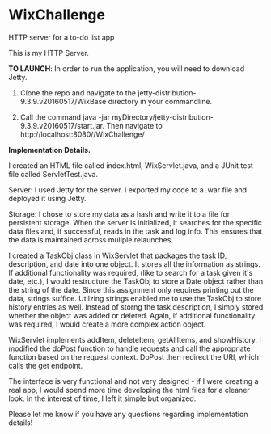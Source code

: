 # WixChallenge
HTTP server for a to-do list app

This is my HTTP Server.

**TO LAUNCH**: In order to run the application, you will need to download Jetty. 

1. Clone the repo and navigate to the jetty-distribution-9.3.9.v20160517/WixBase directory in your commandline.

2. Call the command java -jar myDirectory/jetty-distribution-9.3.9.v20160517/start.jar. Then navigate to http://localhost:8080//WixChallenge/

**Implementation Details.**

I created an HTML file called index.html, WixServlet.java, and a JUnit test file called ServletTest.java.

Server: I used Jetty for the server. I exported my code to a .war file and deployed it using Jetty. 

Storage: I chose to store my data as a hash and write it to a file for persistent storage. When the server is initialized, it searches for the specific data files and, if successful, reads in the task and log info. This ensures that the data is maintained across muliple relaunches.

I created a TaskObj class in WixServlet that packages the task ID, description, and date into one object. It stores all the information as strings. If additional functionality was required, (like to search for a task given it's date, etc.), I would restructure the TaskObj to store a Date object rather than the string of the date. Since this assignment only requires printing out the data, strings suffice. Utilzing strings enabled me to use the TaskObj to store history entries as well. Instead of storng the task description, I simply stored whether the object was added or deleted. Again, if additional functionality was required, I would create a more complex action object.

WixServlet implements addItem, deleteItem, getAllItems, and showHistory. I modified the doPost function to handle requests and call the appropriate function based on the request context. DoPost then redirect the URl, which calls the get endpoint. 

The interface is very functional and not very designed - if I were creating a real app, I would spend more time developing the html files for a cleaner look. In the interest of time, I left it simple but organized. 

Please let me know if you have any questions regarding implementation details!



